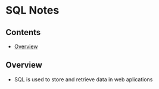 # SQL Notes

## Contents
<!-- no toc -->
- [Overview](#overview)

## <a name="overview">Overview</a>
- SQL is used to store and retrieve data in web aplications